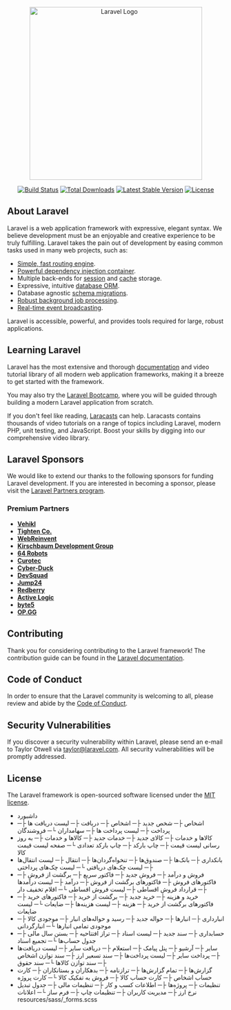 <p align="center"><a href="https://laravel.com" target="_blank"><img src="https://raw.githubusercontent.com/laravel/art/master/logo-lockup/5%20SVG/2%20CMYK/1%20Full%20Color/laravel-logolockup-cmyk-red.svg" width="400" alt="Laravel Logo"></a></p>

<p align="center">
<a href="https://github.com/laravel/framework/actions"><img src="https://github.com/laravel/framework/workflows/tests/badge.svg" alt="Build Status"></a>
<a href="https://packagist.org/packages/laravel/framework"><img src="https://img.shields.io/packagist/dt/laravel/framework" alt="Total Downloads"></a>
<a href="https://packagist.org/packages/laravel/framework"><img src="https://img.shields.io/packagist/v/laravel/framework" alt="Latest Stable Version"></a>
<a href="https://packagist.org/packages/laravel/framework"><img src="https://img.shields.io/packagist/l/laravel/framework" alt="License"></a>
</p>

## About Laravel

Laravel is a web application framework with expressive, elegant syntax. We believe development must be an enjoyable and creative experience to be truly fulfilling. Laravel takes the pain out of development by easing common tasks used in many web projects, such as:

- [Simple, fast routing engine](https://laravel.com/docs/routing).
- [Powerful dependency injection container](https://laravel.com/docs/container).
- Multiple back-ends for [session](https://laravel.com/docs/session) and [cache](https://laravel.com/docs/cache) storage.
- Expressive, intuitive [database ORM](https://laravel.com/docs/eloquent).
- Database agnostic [schema migrations](https://laravel.com/docs/migrations).
- [Robust background job processing](https://laravel.com/docs/queues).
- [Real-time event broadcasting](https://laravel.com/docs/broadcasting).

Laravel is accessible, powerful, and provides tools required for large, robust applications.

## Learning Laravel

Laravel has the most extensive and thorough [documentation](https://laravel.com/docs) and video tutorial library of all modern web application frameworks, making it a breeze to get started with the framework.

You may also try the [Laravel Bootcamp](https://bootcamp.laravel.com), where you will be guided through building a modern Laravel application from scratch.

If you don't feel like reading, [Laracasts](https://laracasts.com) can help. Laracasts contains thousands of video tutorials on a range of topics including Laravel, modern PHP, unit testing, and JavaScript. Boost your skills by digging into our comprehensive video library.

## Laravel Sponsors

We would like to extend our thanks to the following sponsors for funding Laravel development. If you are interested in becoming a sponsor, please visit the [Laravel Partners program](https://partners.laravel.com).

### Premium Partners

- **[Vehikl](https://vehikl.com/)**
- **[Tighten Co.](https://tighten.co)**
- **[WebReinvent](https://webreinvent.com/)**
- **[Kirschbaum Development Group](https://kirschbaumdevelopment.com)**
- **[64 Robots](https://64robots.com)**
- **[Curotec](https://www.curotec.com/services/technologies/laravel/)**
- **[Cyber-Duck](https://cyber-duck.co.uk)**
- **[DevSquad](https://devsquad.com/hire-laravel-developers)**
- **[Jump24](https://jump24.co.uk)**
- **[Redberry](https://redberry.international/laravel/)**
- **[Active Logic](https://activelogic.com)**
- **[byte5](https://byte5.de)**
- **[OP.GG](https://op.gg)**

## Contributing

Thank you for considering contributing to the Laravel framework! The contribution guide can be found in the [Laravel documentation](https://laravel.com/docs/contributions).

## Code of Conduct

In order to ensure that the Laravel community is welcoming to all, please review and abide by the [Code of Conduct](https://laravel.com/docs/contributions#code-of-conduct).

## Security Vulnerabilities

If you discover a security vulnerability within Laravel, please send an e-mail to Taylor Otwell via [taylor@laravel.com](mailto:taylor@laravel.com). All security vulnerabilities will be promptly addressed.

## License

The Laravel framework is open-sourced software licensed under the [MIT license](https://opensource.org/licenses/MIT).


- داشبورد
- اشخاص
  ├─ شخص جدید
  ├─ اشخاص
  ├─ دریافت
  ├─ لیست دریافت ها
  ├─ پرداخت
  ├─ لیست پرداخت ها
  ├─ سهامداران
  └─ فروشندگان
- کالاها و خدمات
  ├─ کالای جدید
  ├─ خدمات جدید
  ├─ کالاها و خدمات
  ├─ به روز رسانی لیست قیمت
  ├─ چاپ بارکد
  ├─ چاپ بارکد تعدادی
  └─ صفحه لیست قیمت کالا
- بانکداری
  ├─ بانک‌ها
  ├─ صندوق‌ها
  ├─ تنخواه‌گردان‌ها
  ├─ انتقال
  ├─ لیست انتقال‌ها
  ├─ لیست چک‌های دریافتی
  └─ لیست چک‌های پرداختی
- فروش و درآمد
  ├─ فروش جدید
  ├─ فاکتور سریع
  ├─ برگشت از فروش
  ├─ فاکتورهای فروش
  ├─ فاکتورهای برگشت از فروش
  ├─ درآمد
  ├─ لیست درآمدها
  ├─ قرارداد فروش اقساطی
  ├─ لیست فروش اقساطی
  └─ اقلام تخفیف دار
- خرید و هزینه
  ├─ خرید جدید
  ├─ برگشت از خرید
  ├─ فاکتورهای خرید
  ├─ فاکتورهای برگشت از خرید
  ├─ هزینه
  ├─ لیست هزینه‌ها
  ├─ ضایعات
  └─ لیست ضایعات
- انبارداری
  ├─ انبارها
  ├─ حواله جدید
  ├─ رسید و حواله‌های انبار
  ├─ موجودی کالا
  ├─ موجودی تمامی انبارها
  └─ انبارگردانی
- حسابداری
  ├─ سند جدید
  ├─ لیست اسناد
  ├─ تراز افتتاحیه
  ├─ بستن سال مالی
  ├─ جدول حساب‌ها
  └─ تجمیع اسناد
- سایر
  ├─ آرشیو
  ├─ پنل پیامک
  ├─ استعلام
  ├─ دریافت سایر
  ├─ لیست دریافت‌ها
  ├─ پرداخت سایر
  ├─ لیست پرداخت‌ها
  ├─ سند تسعیر ارز
  ├─ سند توازن اشخاص
  ├─ سند توازن کالاها
  └─ سند حقوق
- گزارش‌ها
  ├─ تمام گزارش‌ها
  ├─ ترازنامه
  ├─ بدهکاران و بستانکاران
  ├─ کارت حساب اشخاص
  ├─ کارت حساب کالا
  ├─ فروش به تفکیک کالا
  └─ کارت پروژه
- تنظیمات
  ├─ پروژه‌ها
  ├─ اطلاعات کسب و کار
  ├─ تنظیمات مالی
  ├─ جدول تبدیل نرخ ارز
  ├─ مدیریت کاربران
  ├─ تنظیمات چاپ
  ├─ فرم ساز
  └─ اعلانات
resources/sass/_forms.scss